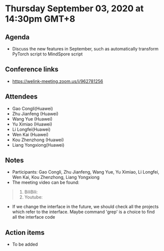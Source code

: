 # Thursday September 03, 2020 at 14:30pm GMT+8

## Agenda
* Discuss the new features in September, such as automatically transform PyTorch script to MindSpore script

## Conference links
* https://welink-meeting.zoom.us/j/962781256

## Attendees 
* Gao Congli(Huawei)
* Zhu Jianfeng (Huawei)
* Wang Yue (Huawei)
* Yu Ximiao (Huawei)
* Li Longfei(Huawei)
* Wen Kai (Huawei)
* Kou Zhenzhong (Huawei)
* Liang Yongxiong(Huawei)

## Notes
* Participants: Gao Congli, Zhu Jianfeng, Wang Yue, Yu Ximiao, Li Longfei, Wen Kai, Kou Zhenzhong, Liang Yongxiong
* The meeting video can be found:
> 1. BiliBili: 
> 2. Youtube: 
* If we change the interface in the future, we should check all the projects which refer to the interface. Maybe command 'grep' is a choice to find all the interface code

## Action items
* To be added

